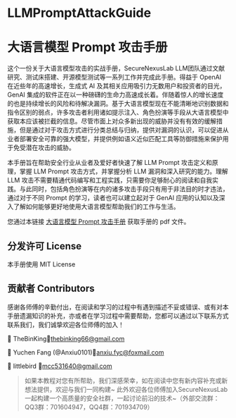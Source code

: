 # LLMPromptAttackGuide

# 大语言模型 Prompt 攻击手册

这个一份关于大语言模型攻击的实战手册，SecureNexusLab LLM团队通过文献研究、测试床搭建、开源模型测试等一系列工作并完成此手册。得益于 OpenAI 在近些年的高速增长，生成式 AI 及其相关应用吸引力无数用户和投资者的目光，GenAI 集成的软件正在以一种磅礴的生命力高速成长着。伴随着惊人的增长速度的也是持续增长的风险和待解决漏洞。基于大语言模型现在不能清晰地识别数据和指令区别的弱点，许多攻击者利用诸如提示注入、角色扮演等手段从大语言模型中获取本应该被拦截的信息。尽管市面上对众多新出现的威胁并没有有效的缓解措施，但是通过对于攻击方式进行分类总结与归纳，提供对漏洞的认识，可以促进从业者部署安全可靠的强大模型，并提供例如语义近似匹配工具等防御措施来保护用于免受潜在攻击的威胁。

本手册旨在帮助安全行业从业者及爱好者快速了解 LLM Prompt 攻击定义和原理，掌握 LLM Prompt 攻击方式，并掌握分析 LLM 漏洞和深入研究的能力。理解 LLM 攻击不需要精通代码编写和工程实践，只需要你足够耐心的阅读和自我实践。与此同时，包括角色扮演等在内的诸多攻击手段只有用于非法目的时才违法，通过对于不同 Prompt 的学习，读者也可以建立起对于 GenAI 应用的认知以及深入了解如何能够更好地使用大语言模型帮助我们的工作与生活。

您通过本链接 [大语言模型 Prompt 攻击手册](https://github.com/SecureNexusLab/LLMPromptAttackGuide/blob/main/SecureNexusLab_LLM_Attack.pdf) 获取手册的 pdf 文件。

## 分发许可 License

本手册使用 MIT License

## 贡献者 Contributors

感谢各师傅的辛勤付出，在阅读和学习的过程中有遇到描述不妥或错误、或有对本手册遗漏知识的补充，亦或者在学习过程中需要帮助，您都可以通过以下联系方式联系我们，我们诚挚欢迎各位师傅的加入！

:handshake: TheBinKing:e-mail:thebinking66@gmail.com

:handshake: Yuchen Fang (@Anxiu0101):e-mail:anxiu.fyc@foxmail.com

:handshake: littlebird :e-mail:mcc531640@gmail.com


> 如果本教程对您有所帮助，我们深感荣幸，如在阅读中您有新内容补充或新想法提供，欢迎与我们一同构建~
> 此外欢迎各位师傅加入SecureNexusLab一起构建一个高质量的安全社群，一起讨论前沿的技术~（外部交流群：QQ3群：701604947，QQ4群：701934709）
